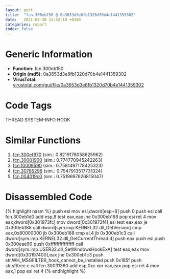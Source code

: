 ```yaml
---
layout: post
title:  "fcn.300eb150 @ 0a3653d3e8fb1320d70b4e1441359302"
date:   2021-08-30 15:52:19 +0300
categories: report
index: false
---
```


# Generic Information
- **Function:** fcn.300eb150
- **Origin (md5):** 0a3653d3e8fb1320d70b4e1441359302
- **VirusTotal:** [virustotal.com/gui/file/0a3653d3e8fb1320d70b4e1441359302][virustotal_ref]

# Code Tags
<span class="tag" id="THREAD">THREAD</span>
<span class="tag" id="SYSTEM-INFO">SYSTEM-INFO</span>
<span class="tag" id="HOOK">HOOK</span>


# Similar Functions

1. [fcn.300ef970][similar_1_ref] (sim.: 0.8219178058625962)
2. [fcn.30081900][similar_2_ref] (sim.: 0.774770945242263)
3. [fcn.10009590][similar_3_ref] (sim.: 0.7581497178425323)
4. [fcn.30785296][similar_4_ref] (sim.: 0.7547913517731324)
5. [fcn.004019c0][similar_5_ref] (sim.: 0.7519697626815047)


# Disassembled Code

{% highlight nasm %}
push esi
mov esi,dword[esp+8]
push 0
push esi
call fcn.300eb1d0
add esp,8
test eax,eax
jne 0x300eb168
pop esi
ret 4
mov eax,dword[0x301973fc]
mov dword[0x301973f4],esi
test eax,eax
je 0x300eb188
call dword[sym.imp.KERNEL32.dll_GetVersion]
cmp eax,0x80000000
jb 0x300eb188
cmp al,4
jb 0x300eb1c3
call dword[sym.imp.KERNEL32.dll_GetCurrentThreadId]
push eax
push esi
push 0x300eae90
push 0xffffffffffffffff
call dword[sym.imp.USER32.dll_SetWindowsHookExA]
test eax,eax
mov dword[0x30197400],eax
jne 0x300eb1c3
push str.WH_MSGFILTER_hook_cannot_be_installed
push 0x185f
push str.sfttree.c
call fcn.30031360
add esp,0xc
xor eax,eax
pop esi
ret 4
mov eax,1
pop esi
ret 4
{% endhighlight %}


[similar_1_ref]: /report/fcn.300ef970@0a3653d3e8fb1320d70b4e1441359302
[similar_2_ref]: /report/fcn.30081900@0a3653d3e8fb1320d70b4e1441359302
[similar_3_ref]: /report/fcn.10009590@4c3818fdf32d89a09257dbc9d3e142ea
[similar_4_ref]: /report/fcn.30785296@e0efd357fccc8f4e2c059b0b54118ba8
[similar_5_ref]: /report/fcn.004019c0@843c4207147f5bab0e104024677fd9ec
[virustotal_ref]: https://www.virustotal.com/gui/file/0a3653d3e8fb1320d70b4e1441359302